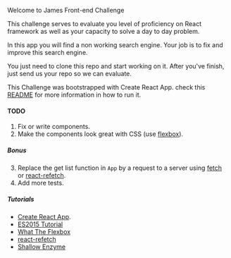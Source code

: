 Welcome to James Front-end Challenge

This challenge serves to evaluate you level of proficiency on React framework as well as your capacity to solve a day to day problem.

In this app you will find a non working search engine.
Your job is to fix and improve this search engine.

You just need to clone this repo and start working on it.
After you've finish, just send us your repo so we can evaluate.

This Challenge was bootstrapped with Create React App.
check this [README](https://github.com/CrowdProcess/react-challenge/blob/master/CreateReactApp.md) for more information in how to run it.

#### TODO

1. Fix or write components.
2. Make the components look great with CSS (use [flexbox](https://www.youtube.com/watch?v=Vj7NZ6FiQvo&list=PLu8EoSxDXHP7xj_y6NIAhy0wuCd4uVdid)).

##### Bonus
  3. Replace the get list function in ```App``` by a request to a server using [fetch](https://github.github.io/fetch/) or [react-refetch](https://github.com/heroku/react-refetch).
  4. Add more tests.

##### Tutorials
- [Create React App](https://github.com/facebookincubator/create-react-app).
- [ES2015 Tutorial](https://babeljs.io/docs/learn-es2015/)
- [What The Flexbox](https://www.youtube.com/watch?v=Vj7NZ6FiQvo&list=PLu8EoSxDXHP7xj_y6NIAhy0wuCd4uVdid)
- [react-refetch](https://github.com/heroku/react-refetch)
- [Shallow Enzyme](https://github.com/airbnb/enzyme/blob/master/docs/api/shallow.md)
